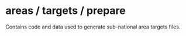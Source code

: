 # areas / targets / prepare

Contains code and data used to generate sub-national area targets files.
